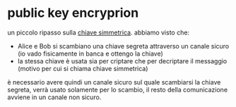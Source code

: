# public key encryprion
un piccolo ripasso sulla [chiave simmetrica](./10-symmetric-key-cryptography.md).
abbiamo visto che:
- Alice e Bob si scambiano una chiave segreta attraverso un canale sicuro (io vado fisicamente in banca e ottengo la chiave)
- la stessa chiave è usata sia per criptare che per decriptare il messaggio (motivo per cui si chiama chiave simmetrica)

è necessario avere quindi un canale sicuro sul quale scambiarsi la chiave segreta, verrà usato solamente per lo scambio, il resto della comunicazione avviene in un canale non sicuro.
